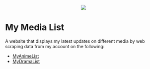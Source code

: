 <p align="center">
<a href="https://malgenrepie.onrender.com/"><img src="https://raw.githubusercontent.com/Zese07/mmg/main/img/banner.png"></img></a>
</p>


# My Media List
A website that displays my latest updates on different media by web scraping data from my account on the following:
* [MyAnimeList](https://myanimelist.net/profile/EsieEyen)
* [MyDramaList](https://mydramalist.com/profile/EsieEyen)
